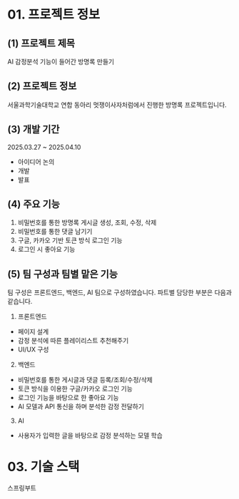 # 01. 프로젝트 정보
## (1) 프로젝트 제목
AI 감정분석 기능이 들어간 방명록 만들기

## (2) 프로젝트 정보
서울과학기술대학교 연합 동아리 멋쟁이사자처럼에서 진행한 방명록 프로젝트입니다.


## (3) 개발 기간
2025.03.27 ~ 2025.04.10
- 아이디어 논의
- 개발
- 발표

## (4) 주요 기능
1. 비밀번호를 통한 방명록 게시글 생성, 조회, 수정, 삭제
2. 비밀번호를 통한 댓글 남기기
3. 구글, 카카오 기반 토큰 방식 로그인 기능
4. 로그인 시 좋아요 기능

## (5) 팀 구성과 팀별 맡은 기능 
팀 구성은 프론트엔드, 백엔드, AI 팀으로 구성하였습니다. 파트별 담당한 부분은 다음과 같습니다.
1. 프론트엔드
  - 페이지 설계
  - 감정 분석에 따른 플레이리스트 추천해주기
  - UI/UX 구성
2. 백엔드
  - 비밀번호를 통한 게시글과 댓글 등록/조회/수정/삭제
  - 토큰 방식을 이용한 구글/카카오 로그인 기능
  - 로그인 기능을 바탕으로 한 좋아요 기능
  - AI 모델과 API 통신을 하며 분석한 감정 전달하기
3. AI
  - 사용자가 입력한 글을 바탕으로 감정 분석하는 모델 학습



# 03. 기술 스택

스프링부트
